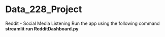 # Data_228_Project
Reddit - Social Media Listening
Run the app using the following command 
**streamlit run RedditDashboard.py**
